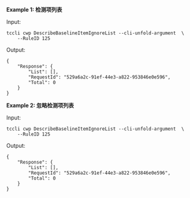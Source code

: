**Example 1: 检测项列表**



Input: 

```
tccli cwp DescribeBaselineItemIgnoreList --cli-unfold-argument  \
    --RuleID 125
```

Output: 
```
{
    "Response": {
        "List": [],
        "RequestId": "529a6a2c-91ef-44e3-a822-953846e0e596",
        "Total": 0
    }
}
```

**Example 2: 忽略检测项列表**



Input: 

```
tccli cwp DescribeBaselineItemIgnoreList --cli-unfold-argument  \
    --RuleID 125
```

Output: 
```
{
    "Response": {
        "List": [],
        "RequestId": "529a6a2c-91ef-44e3-a822-953846e0e596",
        "Total": 0
    }
}
```

